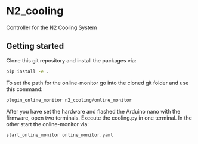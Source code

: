 # N2_cooling
Controller for the N2 Cooling System

## Getting started
Clone this git repository and install the packages via:
```bash
pip install -e .
```
To set the path for the online-monitor go into the cloned git folder and use this command:
```bash
plugin_online_monitor n2_cooling/online_monitor
```
After you have set the hardware and flashed the Arduino nano with the firmware, open two terminals. Execute the cooling.py in one terminal. In the other start the online-monitor via:
```bash
start_online_monitor online_monitor.yaml
```


